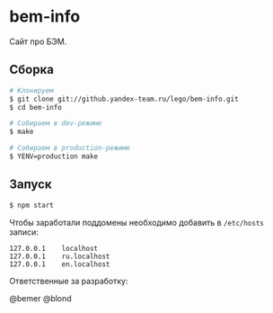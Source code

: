 bem-info
========

Сайт про БЭМ. 

Сборка
------

```sh
# Клонируем
$ git clone git://github.yandex-team.ru/lego/bem-info.git
$ cd bem-info

# Собираем в dev-режиме
$ make

# Собираем в production-режиме
$ YENV=production make
```

Запуск
------

```sh
$ npm start
```

Чтобы заработали поддомены необходимо добавить в `/etc/hosts` записи:

```
127.0.0.1    localhost
127.0.0.1    ru.localhost
127.0.0.1    en.localhost
```

Ответственные за разработку:

@bemer
@blond